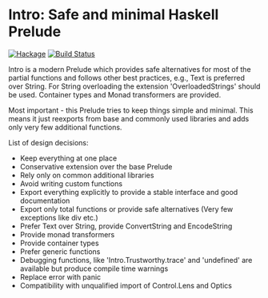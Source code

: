 # Intro: Safe and minimal Haskell Prelude

[![Hackage](https://img.shields.io/hackage/v/intro.svg)](https://hackage.haskell.org/package/intro)
[![Build Status](https://secure.travis-ci.org/minad/intro.png?branch=master)](http://travis-ci.org/minad/intro)

Intro is a modern Prelude which provides safe alternatives
for most of the partial functions and follows other
best practices, e.g., Text is preferred over String.
For String overloading the extension 'OverloadedStrings' should be used.
Container types and Monad transformers are provided.

Most important - this Prelude tries to keep things simple and minimal.
This means it just reexports from base and commonly used libraries
and adds only very few additional functions.

List of design decisions:

* Keep everything at one place
* Conservative extension over the base Prelude
* Rely only on common additional libraries
* Avoid writing custom functions
* Export everything explicitly to provide a stable interface and good documentation
* Export only total functions or provide safe alternatives (Very few exceptions like div etc.)
* Prefer Text over String, provide ConvertString and EncodeString
* Provide monad transformers
* Provide container types
* Prefer generic functions
* Debugging functions, like 'Intro.Trustworthy.trace' and 'undefined' are available but produce compile time warnings
* Replace error with panic
* Compatibility with unqualified import of Control.Lens and Optics
